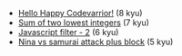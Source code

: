 
- [Hello Happy Codevarrior!](http://www.codewars.com/kata/hello-happy-codevarrior) (8 kyu)
- [Sum of two lowest integers](http://www.codewars.com/kata/sum-of-two-lowest-integers) (7 kyu)
- [Javascript filter - 2](http://www.codewars.com/kata/javascript-filter-2/train/javascript) (6 kyu)
- [Nina vs samurai attack plus block](http://www.codewars.com/kata/ninja-vs-samurai-attack-plus-block) (5 kyu)
